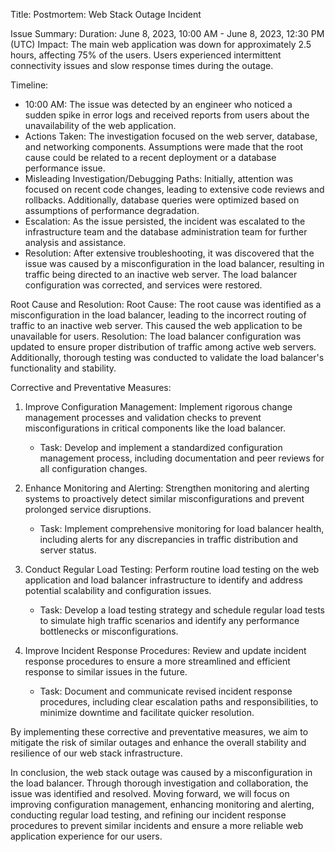 Title: Postmortem: Web Stack Outage Incident

Issue Summary:
Duration: June 8, 2023, 10:00 AM - June 8, 2023, 12:30 PM (UTC)
Impact: The main web application was down for approximately 2.5 hours, affecting 75% of the users. Users experienced intermittent connectivity issues and slow response times during the outage.

Timeline:
- 10:00 AM: The issue was detected by an engineer who noticed a sudden spike in error logs and received reports from users about the unavailability of the web application.
- Actions Taken: The investigation focused on the web server, database, and networking components. Assumptions were made that the root cause could be related to a recent deployment or a database performance issue.
- Misleading Investigation/Debugging Paths: Initially, attention was focused on recent code changes, leading to extensive code reviews and rollbacks. Additionally, database queries were optimized based on assumptions of performance degradation.
- Escalation: As the issue persisted, the incident was escalated to the infrastructure team and the database administration team for further analysis and assistance.
- Resolution: After extensive troubleshooting, it was discovered that the issue was caused by a misconfiguration in the load balancer, resulting in traffic being directed to an inactive web server. The load balancer configuration was corrected, and services were restored.

Root Cause and Resolution:
Root Cause: The root cause was identified as a misconfiguration in the load balancer, leading to the incorrect routing of traffic to an inactive web server. This caused the web application to be unavailable for users.
Resolution: The load balancer configuration was updated to ensure proper distribution of traffic among active web servers. Additionally, thorough testing was conducted to validate the load balancer's functionality and stability.

Corrective and Preventative Measures:
1. Improve Configuration Management: Implement rigorous change management processes and validation checks to prevent misconfigurations in critical components like the load balancer.
   - Task: Develop and implement a standardized configuration management process, including documentation and peer reviews for all configuration changes.

2. Enhance Monitoring and Alerting: Strengthen monitoring and alerting systems to proactively detect similar misconfigurations and prevent prolonged service disruptions.
   - Task: Implement comprehensive monitoring for load balancer health, including alerts for any discrepancies in traffic distribution and server status.

3. Conduct Regular Load Testing: Perform routine load testing on the web application and load balancer infrastructure to identify and address potential scalability and configuration issues.
   - Task: Develop a load testing strategy and schedule regular load tests to simulate high traffic scenarios and identify any performance bottlenecks or misconfigurations.

4. Improve Incident Response Procedures: Review and update incident response procedures to ensure a more streamlined and efficient response to similar issues in the future.
   - Task: Document and communicate revised incident response procedures, including clear escalation paths and responsibilities, to minimize downtime and facilitate quicker resolution.

By implementing these corrective and preventative measures, we aim to mitigate the risk of similar outages and enhance the overall stability and resilience of our web stack infrastructure.

In conclusion, the web stack outage was caused by a misconfiguration in the load balancer. Through thorough investigation and collaboration, the issue was identified and resolved. Moving forward, we will focus on improving configuration management, enhancing monitoring and alerting, conducting regular load testing, and refining our incident response procedures to prevent similar incidents and ensure a more reliable web application experience for our users.
